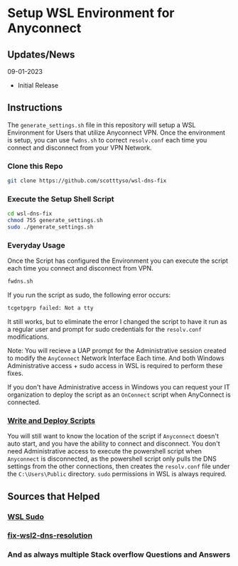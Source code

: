 # Setup WSL Environment for Anyconnect

## Updates/News

09-01-2023
* Initial Release

## Instructions

The `generate_settings.sh` file in this repository will setup a WSL Environment for Users that utilize Anyconnect VPN.  Once the environment is setup, you can use `fwdns.sh` to correct `resolv.conf` each time you connect and disconnect from your VPN Network.

### Clone this Repo

```bash
git clone https://github.com/scotttyso/wsl-dns-fix
```

### Execute the Setup Shell Script

```bash
cd wsl-dns-fix
chmod 755 generate_settings.sh
sudo ./generate_settings.sh
```

### Everyday Usage

Once the Script has configured the Environment you can execute the script each time you connect and disconnect from VPN.

```bash
fwdns.sh
```

If you run the script as sudo, the following error occurs:

```bash
tcgetpgrp failed: Not a tty
```

It still works, but to eliminate the error I changed the script to have it run as a regular user and prompt for sudo credentials for the `resolv.conf` modifications.

Note: You will recieve a UAP prompt for the Administrative session created to modify the `AnyConnect` Network Interface Each time.  And both Windows Administrative access + sudo access in WSL is required to perform these fixes.

If you don't have Administrative access in Windows you can request your IT organization to deploy the script as an `OnConnect` script when AnyConnect is connected.

### [Write and Deploy Scripts](https://www.cisco.com/c/en/us/td/docs/security/vpn_client/anyconnect/anyconnect48/administration/guide/b_AnyConnect_Administrator_Guide_4-8/customize-localize-anyconnect.html#ID-1408-00000396)

You will still want to know the location of the script if `Anyconnect` doesn't auto start, and you have the ability to connect and disconnect.  You don't need Administrative access to execute the powershell script when `Anyconnect` is disconnected, as the powershell script only pulls the DNS settings from the other connections, then creates the `resolv.conf` file under the `C:\Users\Public` directory.  `sudo` permissions in WSL is always required.

## Sources that Helped

### [WSL Sudo](https://github.com/Chronial/wsl-sudo)

### [fix-wsl2-dns-resolution](https://gist.github.com/coltenkrauter/608cfe02319ce60facd76373249b8ca6)

### And as always multiple Stack overflow Questions and Answers